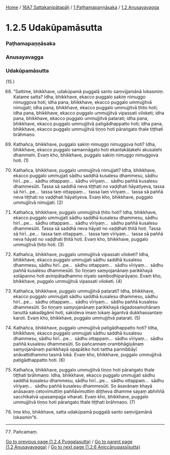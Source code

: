 
[Home](/) / [16A7 Sattakanipātapāḷi](../../../16A7.md) / [1 Paṭhamapaṇṇāsaka](../../1.md) / [1.2 Anusayavagga](../1.2.md)

# 1.2.5 Udakūpamāsutta

### Paṭhamapaṇṇāsaka

### Anusayavagga

### Udakūpamāsutta

(15.)

68. “Sattime, bhikkhave, udakūpamā puggalā santo saṃvijjamānā lokasmiṃ. Katame satta? Idha, bhikkhave, ekacco puggalo sakiṃ nimuggo nimuggova hoti; idha pana, bhikkhave, ekacco puggalo ummujjitvā nimujjati; idha pana, bhikkhave, ekacco puggalo ummujjitvā ṭhito hoti; idha pana, bhikkhave, ekacco puggalo ummujjitvā vipassati viloketi; idha pana, bhikkhave, ekacco puggalo ummujjitvā patarati; idha pana, bhikkhave, ekacco puggalo ummujjitvā patigādhappatto hoti; idha pana, bhikkhave, ekacco puggalo ummujjitvā tiṇṇo hoti pāraṅgato thale tiṭṭhati brāhmaṇo.

69. Kathañca, bhikkhave, puggalo sakiṃ nimuggo nimuggova hoti? Idha, bhikkhave, ekacco puggalo samannāgato hoti ekantakāḷakehi akusalehi dhammehi. Evaṃ kho, bhikkhave, puggalo sakiṃ nimuggo nimuggova hoti. (1)

70. Kathañca, bhikkhave, puggalo ummujjitvā nimujjati? Idha, bhikkhave, ekacco puggalo ummujjati sādhu saddhā kusalesu dhammesu, sādhu hirī…pe…  sādhu ottappaṃ…  sādhu vīriyaṃ…  sādhu paññā kusalesu dhammesūti. Tassa sā saddhā neva tiṭṭhati no vaḍḍhati hāyatiyeva, tassa sā hirī…pe…  tassa taṃ ottappaṃ…  tassa taṃ vīriyaṃ…  tassa sā paññā neva tiṭṭhati no vaḍḍhati hāyatiyeva. Evaṃ kho, bhikkhave, puggalo ummujjitvā nimujjati. (2)

71. Kathañca, bhikkhave, puggalo ummujjitvā ṭhito hoti? Idha, bhikkhave, ekacco puggalo ummujjati sādhu saddhā kusalesu dhammesu, sādhu hirī…pe…  sādhu ottappaṃ…  sādhu vīriyaṃ…  sādhu paññā kusalesu dhammesūti. Tassa sā saddhā neva hāyati no vaḍḍhati ṭhitā hoti. Tassa sā hirī…pe…  tassa taṃ ottappaṃ…  tassa taṃ vīriyaṃ…  tassa sā paññā neva hāyati no vaḍḍhati ṭhitā hoti. Evaṃ kho, bhikkhave, puggalo ummujjitvā ṭhito hoti. (3)

72. Kathañca, bhikkhave, puggalo ummujjitvā vipassati viloketi? Idha, bhikkhave, ekacco puggalo ummujjati sādhu saddhā kusalesu dhammesu, sādhu hirī…pe…  sādhu ottappaṃ…  sādhu vīriyaṃ…  sādhu paññā kusalesu dhammesūti. So tiṇṇaṃ saṃyojanānaṃ parikkhayā sotāpanno hoti avinipātadhammo niyato sambodhiparāyaṇo. Evaṃ kho, bhikkhave, puggalo ummujjitvā vipassati viloketi. (4)

73. Kathañca, bhikkhave, puggalo ummujjitvā patarati? Idha, bhikkhave, ekacco puggalo ummujjati sādhu saddhā kusalesu dhammesu, sādhu hirī…pe…  sādhu ottappaṃ…  sādhu vīriyaṃ…  sādhu paññā kusalesu dhammesūti. So tiṇṇaṃ saṃyojanānaṃ parikkhayā rāgadosamohānaṃ tanuttā sakadāgāmī hoti, sakideva imaṃ lokaṃ āgantvā dukkhassantaṃ karoti. Evaṃ kho, bhikkhave, puggalo ummujjitvā patarati. (5)

74. Kathañca, bhikkhave, puggalo ummujjitvā patigādhappatto hoti? Idha, bhikkhave, ekacco puggalo ummujjati sādhu saddhā kusalesu dhammesu, sādhu hirī…pe…  sādhu ottappaṃ…  sādhu vīriyaṃ…  sādhu paññā kusalesu dhammesūti. So pañcannaṃ orambhāgiyānaṃ saṃyojanānaṃ parikkhayā opapātiko hoti tattha parinibbāyī anāvattidhammo tasmā lokā. Evaṃ kho, bhikkhave, puggalo ummujjitvā patigādhappatto hoti. (6)

75. Kathañca, bhikkhave, puggalo ummujjitvā tiṇṇo hoti pāraṅgato thale tiṭṭhati brāhmaṇo. Idha, bhikkhave, ekacco puggalo ummujjati sādhu saddhā kusalesu dhammesu, sādhu hirī…pe…  sādhu ottappaṃ…  sādhu vīriyaṃ…  sādhu paññā kusalesu dhammesūti. So āsavānaṃ khayā anāsavaṃ cetovimuttiṃ paññāvimuttiṃ diṭṭheva dhamme sayaṃ abhiññā sacchikatvā upasampajja viharati. Evaṃ kho, bhikkhave, puggalo ummujjitvā tiṇṇo hoti pāraṅgato thale tiṭṭhati brāhmaṇo. (7)

76. Ime kho, bhikkhave, satta udakūpamā puggalā santo saṃvijjamānā lokasmin”ti.

---

77. Pañcamaṃ.



[Go to previous page (1.2.4 Puggalasutta)](1.2.4.md) / [Go to parent page (1.2 Anusayavagga)](../1.2.md) / [Go to next page (1.2.6 Aniccānupassīsutta)](1.2.6.md)


